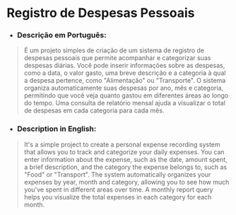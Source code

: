 # Registro de Despesas Pessoais
- ### Descrição em Português:

> É um projeto simples de criação de um sistema de registro de despesas pessoais que permite acompanhar e categorizar suas despesas diárias. Você pode inserir informações sobre as despesas, como a data, o valor gasto, uma breve descrição e a categoria à qual a despesa pertence, como "Alimentação" ou "Transporte". O sistema organiza automaticamente suas despesas por ano, mês e categoria, permitindo que você veja quanto gastou em diferentes áreas ao longo do tempo. Uma consulta de relatório mensal ajuda a visualizar o total de despesas em cada categoria para cada mês.

- ### Description in English:

> It's a simple project to create a personal expense recording system that allows you to track and categorize your daily expenses. You can enter information about the expense, such as the date, amount spent, a brief description, and the category the expense belongs to, such as "Food" or "Transport". The system automatically organizes your expenses by year, month and category, allowing you to see how much you've spent in different areas over time. A monthly report query helps you visualize the total expenses in each category for each month.





